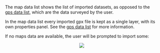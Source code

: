 The map data list shows the list of imported datasets, as opposed to the [gps data list](GpsDataList2.md), which are the data surveyed by the user.

In the map data list every imported gpx file is kept as a single layer, with its own properties panel. See the [gps data list](GpsDataList2.md) for more information.

If no maps data are available, the user will be prompted to import some:


<p align='center'><img src='http://wiki.geopaparazzi.googlecode.com/git/images2/26_mapsdata_import.png' /></p>